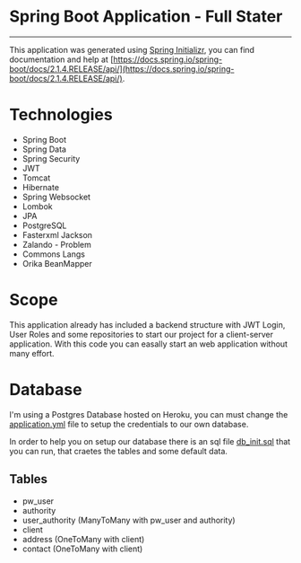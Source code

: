 Spring Boot Application - Full Stater
===================================
- - - - 

This application was generated using [Spring Initializr](https://start.spring.io/), you can find documentation and help at [https://docs.spring.io/spring-boot/docs/2.1.4.RELEASE/api/](https://docs.spring.io/spring-boot/docs/2.1.4.RELEASE/api/).

# Technologies #
- Spring Boot
- Spring Data
- Spring Security
- JWT
- Tomcat
- Hibernate
- Spring Websocket
- Lombok
- JPA
- PostgreSQL
- Fasterxml Jackson
- Zalando - Problem
- Commons Langs
- Orika BeanMapper

# Scope #
This application already has included a backend structure with JWT Login, User Roles and some repositories to start our project for a client-server application. With this code you can easally start an web application without many effort.

# Database #
I'm using a Postgres Database hosted on Heroku, you can must change the [application.yml](https://github.com/logdarkmatter/pw-server-starter/blob/master/src/main/resources/application.yml) file to setup the credentials to our own database.

In order to help you on setup our database there is an sql file [db_init.sql](https://github.com/logdarkmatter/pw-server-starter/blob/master/src/main/resources/sql/db_init.sql) that you can run, that craetes the tables and some default data.

## Tables ##
- pw_user 
- authority
- user_authority (ManyToMany with pw_user and authority)
- client
- address (OneToMany with client)
- contact (OneToMany with client)
